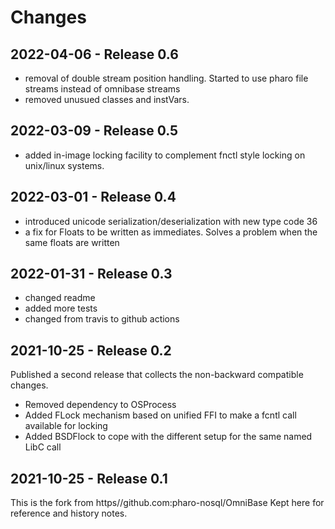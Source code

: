 Changes
=======

2022-04-06 - Release 0.6
------------------------

- removal of double stream position handling. Started to use pharo file streams instead of omnibase streams
- removed unusued classes and instVars. 

2022-03-09 - Release 0.5
------------------------

- added in-image locking facility to complement fnctl style locking on unix/linux systems.

2022-03-01 - Release 0.4
------------------------

- introduced unicode serialization/deserialization with new type code 36
- a fix for Floats to be written as immediates. Solves a problem when the same floats are written

2022-01-31 - Release 0.3
------------------------

- changed readme 
- added more tests
- changed from travis to github actions

2021-10-25 - Release 0.2
------------------------

Published a second release that collects the non-backward compatible changes.

- Removed dependency to OSProcess
- Added FLock mechanism based on unified FFI to make a fcntl call available for locking
- Added BSDFlock to cope with the different setup for the same named LibC call

2021-10-25 - Release 0.1
------------------------

This is the fork from https//github.com:pharo-nosql/OmniBase Kept here for reference and history notes.
